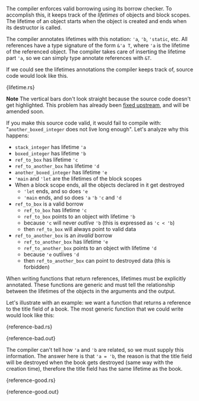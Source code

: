 The compiler enforces valid borrowing using its borrow checker. To accomplish
this, it keeps track of the *lifetimes* of objects and block scopes. The
lifetime of an object starts when the object is created and ends when its
destructor is called.

The compiler annotates lifetimes with this notation: `'a`, `'b`, `'static`,
etc. All references have a type signature of the form `&'a T`, where `'a` is
the lifetime of the referenced object. The compiler takes care of inserting the
lifetime part `'a`, so we can simply type annotate references with `&T`.

If we could see the lifetimes annotations the compiler keeps track of, source
code would look like this.

{lifetime.rs}

**Note** The vertical bars don't look straight because the source code doesn't
get highlighted. This problem has already been
[fixed upstream](https://github.com/isagalaev/highlight.js/pull/465), and will
be amended soon.

If you make this source code valid, it would fail to compile with:
"`another_boxed_integer` does not live long enough". Let's analyze why this
happens:

* `stack_integer` has lifetime `'a`
* `boxed_integer` has lifetime `'b`
* `ref_to_box` has lifetime `'c`
* `ref_to_another_box` has lifetime `'d`
* `another_boxed_integer` has lifetime `'e`
* `'main` and `'let` are the lifetimes of the block scopes
* When a block scope ends, all the objects declared in it get destroyed
  * `'let` ends, and so does `'e`
  * `'main` ends, and so does `'a` `'b` `'c` and `'d`
* `ref_to_box` is a valid borrow
  * `ref_to_box` has lifetime `'c`
  * `ref_to_box` points to an object with lifetime `'b`
  * because `'c` will never *outlive* `'b` (this is expressed as `'c < 'b`)
  * then `ref_to_box` will always point to valid data
* `ref_to_another_box` is an *invalid* borrow
  * `ref_to_another_box` has lifetime `'e`
  * `ref_to_another_box` points to an object with lifetime `'d`
  * because `'e` outlives `'d`
  * then `ref_to_another_box` can point to destroyed data (this is forbidden)

When writing functions that return references, lifetimes must be explicitly
annotated. These functions are generic and must tell the relationship between
the lifetimes of the objects in the arguments and the output.

Let's illustrate with an example: we want a function that returns a reference
to the title field of a book. The most generic function that we could write
would look like this:

{reference-bad.rs}

{reference-bad.out}

The compiler can't tell how `'a` and `'b` are related, so we must supply this
information. The answer here is that `'a = 'b`, the reason is that the title
field will be destroyed when the book gets destroyed (same way with the
creation time), therefore the title field has the same lifetime as the book.

{reference-good.rs}

{reference-good.out}
